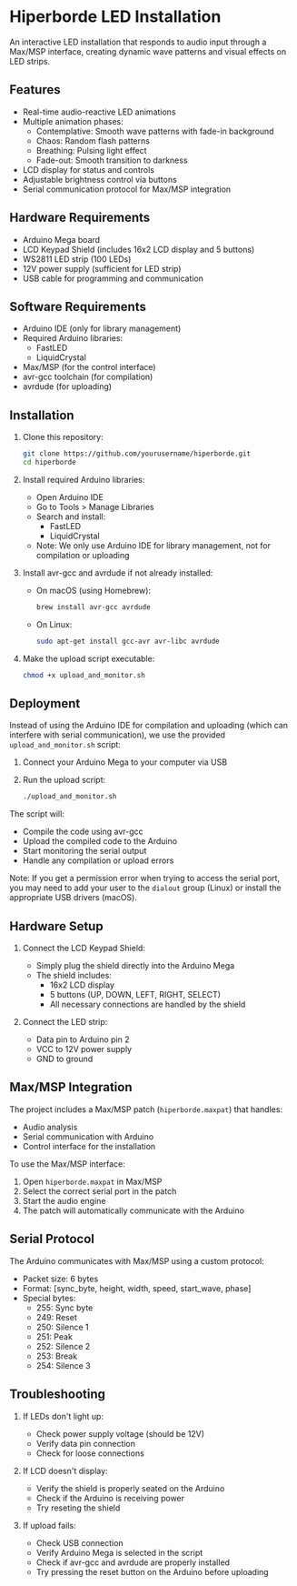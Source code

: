 # Hiperborde LED Installation

An interactive LED installation that responds to audio input through a Max/MSP interface, creating dynamic wave patterns and visual effects on LED strips.

## Features

- Real-time audio-reactive LED animations
- Multiple animation phases:
  - Contemplative: Smooth wave patterns with fade-in background
  - Chaos: Random flash patterns
  - Breathing: Pulsing light effect
  - Fade-out: Smooth transition to darkness
- LCD display for status and controls
- Adjustable brightness control via buttons
- Serial communication protocol for Max/MSP integration

## Hardware Requirements

- Arduino Mega board
- LCD Keypad Shield (includes 16x2 LCD display and 5 buttons)
- WS2811 LED strip (100 LEDs)
- 12V power supply (sufficient for LED strip)
- USB cable for programming and communication

## Software Requirements

- Arduino IDE (only for library management)
- Required Arduino libraries:
  - FastLED
  - LiquidCrystal
- Max/MSP (for the control interface)
- avr-gcc toolchain (for compilation)
- avrdude (for uploading)

## Installation

1. Clone this repository:
   ```bash
   git clone https://github.com/yourusername/hiperborde.git
   cd hiperborde
   ```

2. Install required Arduino libraries:
   - Open Arduino IDE
   - Go to Tools > Manage Libraries
   - Search and install:
     - FastLED
     - LiquidCrystal
   - Note: We only use Arduino IDE for library management, not for compilation or uploading

3. Install avr-gcc and avrdude if not already installed:
   - On macOS (using Homebrew):
     ```bash
     brew install avr-gcc avrdude
     ```
   - On Linux:
     ```bash
     sudo apt-get install gcc-avr avr-libc avrdude
     ```

4. Make the upload script executable:
   ```bash
   chmod +x upload_and_monitor.sh
   ```

## Deployment

Instead of using the Arduino IDE for compilation and uploading (which can interfere with serial communication), we use the provided `upload_and_monitor.sh` script:

1. Connect your Arduino Mega to your computer via USB

2. Run the upload script:
   ```bash
   ./upload_and_monitor.sh
   ```

The script will:
- Compile the code using avr-gcc
- Upload the compiled code to the Arduino
- Start monitoring the serial output
- Handle any compilation or upload errors

Note: If you get a permission error when trying to access the serial port, you may need to add your user to the `dialout` group (Linux) or install the appropriate USB drivers (macOS).

## Hardware Setup

1. Connect the LCD Keypad Shield:
   - Simply plug the shield directly into the Arduino Mega
   - The shield includes:
     - 16x2 LCD display
     - 5 buttons (UP, DOWN, LEFT, RIGHT, SELECT)
     - All necessary connections are handled by the shield

2. Connect the LED strip:
   - Data pin to Arduino pin 2
   - VCC to 12V power supply
   - GND to ground

## Max/MSP Integration

The project includes a Max/MSP patch (`hiperborde.maxpat`) that handles:
- Audio analysis
- Serial communication with Arduino
- Control interface for the installation

To use the Max/MSP interface:
1. Open `hiperborde.maxpat` in Max/MSP
2. Select the correct serial port in the patch
3. Start the audio engine
4. The patch will automatically communicate with the Arduino

## Serial Protocol

The Arduino communicates with Max/MSP using a custom protocol:
- Packet size: 6 bytes
- Format: [sync_byte, height, width, speed, start_wave, phase]
- Special bytes:
  - 255: Sync byte
  - 249: Reset
  - 250: Silence 1
  - 251: Peak
  - 252: Silence 2
  - 253: Break
  - 254: Silence 3

## Troubleshooting

1. If LEDs don't light up:
   - Check power supply voltage (should be 12V)
   - Verify data pin connection
   - Check for loose connections

2. If LCD doesn't display:
   - Verify the shield is properly seated on the Arduino
   - Check if the Arduino is receiving power
   - Try reseting the shield

3. If upload fails:
   - Check USB connection
   - Verify Arduino Mega is selected in the script
   - Check if avr-gcc and avrdude are properly installed
   - Try pressing the reset button on the Arduino before uploading


